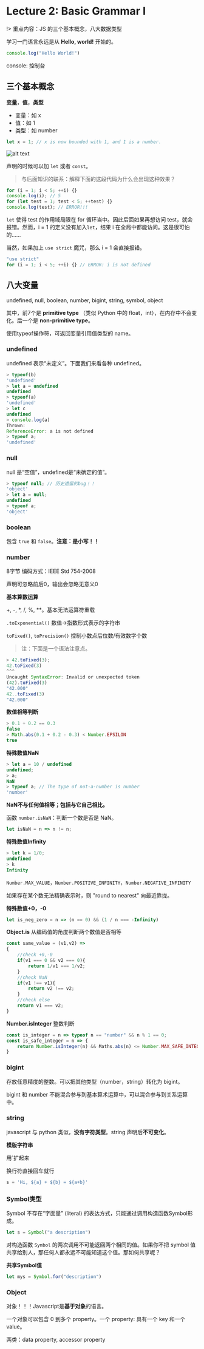 # Lecture 2: Basic Grammar I

!> 重点内容：JS 的三个基本概念，八大数据类型

学习一门语言永远是从 **Hello, world!** 开始的。

```javascript
console.log("Hello World!")
```

console: 控制台

## 三个基本概念
**变量**，**值**，**类型**
* 变量：如 x
* 值：如 1
* 类型：如 number

```javascript
let x = 1; // x is now bounded with 1, and 1 is a number.
```

![alt text](image.png ':size=70%')

声明的时候可以加 `let` 或者 `const`。

> 与后面知识的联系：解释下面的这段代码为什么会出现这种效果？

```javascript
for (i = 1; i < 5; ++i) {}
console.log(i); // 5
for (let test = 1; test < 5; ++test) {}
console.log(test); // ERROR!!!
```

`let` 使得 test 的作用域局限在 for 循环当中。因此后面如果再想访问 test，就会报错。然而，i = 1 的定义没有加入`let`，结果 i 在全局中都能访问。这是很可怕的……

当然，如果加上 `use strict` 魔咒，那么 i = 1 会直接报错。

```javascript
"use strict"
for (i = 1; i < 5; ++i) {} // ERROR: i is not defined
```

## 八大变量
undefined, null, boolean, number, bigint, string, symbol, object

其中，前7个是 **primitive type** （类似 Python 中的 float，int），在内存中不会变化。后一个是 **non-primitive type**。

使用typeof操作符，可返回变量引用值类型的 name。

### undefined
undefined 表示“未定义”。下面我们来看各种 undefined。

```javascript
> typeof(b)
'undefined'
> let a = undefined
undefined
> typeof(a)
'undefined'
> let c
undefined
> console.log(a)
Thrown:
ReferenceError: a is not defined
> typeof a;
'undefined'
```

### null
null 是“空值”，undefined是“未确定的值”。

```javascript
> typeof null; // 历史遗留的bug！！
'object'
> let a = null;
undefined
> typeof a;
'object'
```

### boolean
包含 `true` 和 `false`。**注意：是小写！！**

### number
8字节 编码⽅式：IEEE Std 754-2008

声明可忽略前后0，输出会忽略⽆意义0

**基本算数运算**

+, -, *, /, %, **。基本无法运算符重载

`.toExponential()` 数值->指数形式表示的字符串  

`toFixed()`, `toPrecision()` 控制小数点后位数/有效数字个数  

> 注：下面是一个语法注意点。

```javascript
> 42.toFixed(3);
42.toFixed(3)
^^^
Uncaught SyntaxError: Invalid or unexpected token
(42).toFixed(3)
"42.000"
42..toFixed(3)
"42.000"
```

**数值相等判断**

```javascript
> 0.1 + 0.2 == 0.3
false
> Math.abs(0.1 + 0.2 - 0.3) < Number.EPSILON
true
```

**特殊数值NaN**

```javascript
> let a = 10 / undefined
undefined;
> a;
NaN
> typeof a; // The type of not-a-number is number
'number'
```

**NaN不与任何值相等；包括与它自己相比。**

函数 `number.isNaN`：判断一个数是否是 NaN。

```javascript
let isNaN = n => n != n;
```

**特殊数值Infinity**

```javascript
> let k = 1/0;
undefined
> k
Infinity
```
`Number.MAX_VALUE`，`Number.POSITIVE_INFINITY`，`Number.NEGATIVE_INFINITY`

如果存在某个数无法精确表示时，则 "round to nearest" 向最近靠拢。

**特殊数值+0，-0**

```javascript
let is_neg_zero = n => (n == 0) && (1 / n === -Infinity)
```

**Object.is** 从编码值的⻆度判断两个数值是否相等

```javascript
const same_value = (v1,v2) =>
{
    //check +0,-0
    if(v1 === 0 && v2 === 0){
        return 1/v1 === 1/v2;
    }
    //check NaN
    if(v1 !== v1){
        return v2 !== v2;
    }
    //check else
    return v1 === v2;
}
```

**Number.isInteger** 整数判断

```javascript
const is_integer = n => typeof n == "number" && n % 1 == 0;
const is_safe_integer = n => {
    return Number.isInteger(n) && Maths.abs(n) <= Number.MAX_SAFE_INTEGER;
}
```  

### bigint
存放任意精度的整数。可以把其他类型（number，string）转化为 bigint。

bigint 和 number 不能混合参与到基本算术运算中，可以混合参与到关系运算中。

### string
javascript 与 python 类似，**没有字符类型**。string 声明后**不可变化**。

**模版字符串**

用`扩起来

换行符直接回车就行

```javascript
s = 'Hi, ${a} + ${b} = ${a+b}'
```

### Symbol类型
Symbol 不存在“字面量” (literal) 的表达方式，只能通过调用构造函数Symbol形成。

```javascript
let s = Symbol("a description")
```

对构造函数 `Symbol` 的两次调用不可能返回两个相同的值。如果你不把 symbol 值共享给别人，那任何人都永远不可能知道这个值。那如何共享呢？

**共享Symbol值**

```javascript
let mys = Symbol.for("description")
```

### Object
对象！！！Javascript是**基于对象**的语言。

一个对象可以包含 0 到多个 property。一个 property: 具有一个 key 和一个 value。

两类：data property, accessor property

